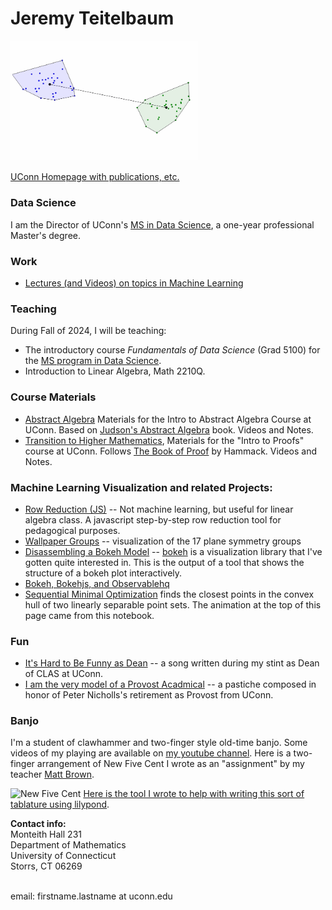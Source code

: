 # Jeremy Teitelbaum

<img src='./smo.gif' width='300'>

[UConn Homepage with publications, etc.](https://teitelbaum.math.uconn.edu)

### Data Science

I am the Director of UConn's [MS in Data Science](https://masters.datascience.uconn.edu), a one-year professional Master's degree.

### Work

- [Lectures (and Videos) on topics in Machine Learning](ML.html)

### Teaching

During Fall of 2024, I will be teaching:

- The introductory course _Fundamentals of Data Science_ (Grad 5100) for the [MS program in Data Science](https://masters.datascience.uconn.edu).
- Introduction to Linear Algebra, Math 2210Q.

### Course Materials

- [Abstract Algebra](https://jeremy9959.net/2021-Fall-3230-Math) Materials for the Intro to Abstract Algebra Course at UConn. Based on [Judson's Abstract Algebra](http://abstract.ups.edu/) book. Videos and Notes.
- [Transition to Higher Mathematics](https://jeremy9959.net/2020-Fall-2710W-Math), Materials for the "Intro to Proofs" course at UConn. Follows [The Book of Proof](https://www.people.vcu.edu/~rhammack/BookOfProof/) by Hammack. Videos and Notes.

### Machine Learning Visualization and related Projects:

- [Row Reduction (JS)](./rref.html) -- Not machine learning, but useful for linear algebra class. A javascript step-by-step row reduction tool for pedagogical purposes.
- [Wallpaper Groups](https://observablehq.com/@jeremy9959/the-plane-symmetry-groups/2) -- visualization of the 17 plane symmetry groups
- [Disassembling a Bokeh Model](./structure_graph.html) -- [bokeh](http://bokeh.pydata.org) is a visualization
  library that I've gotten quite interested in. This is the output of a tool that shows the structure of
  a bokeh plot interactively.
- [Bokeh, Bokehjs, and Observablehq](https://towardsdatascience.com/bokeh-bokehjs-and-observablehq-6ddf0c5ffe8a)
- [Sequential Minimal Optimization](https://observablehq.com/@jeremy9959/smo-algorithm) finds the closest
  points in the convex hull of two linearly separable point sets. The animation at the top of this page
  came from this notebook.

### Fun

- [It's Hard to Be Funny as Dean](ItsHardToBeFunnyAsDean.md) -- a song written during my stint as Dean of CLAS at UConn.
- [I am the very model of a Provost Acadmical](https://www.youtube.com/watch?v=xn_P-lxrju8) -- a pastiche composed in honor of Peter Nicholls's retirement as Provost from UConn.

### Banjo

I'm a student of clawhammer and two-finger style old-time banjo. Some videos of my playing are available on [my youtube channel](https://www.youtube.com/channel/UCA1BW10SyK-G2AJlajKY99w). Here is a two-finger arrangement of New Five Cent
I wrote as an "assignment" by my teacher [Matt Brown](https://twofingerbanjo.com).

![New Five Cent](http://jeremy9959.net/BanjoTab/NFC.png)
[Here is the tool I wrote to help with writing this sort of tablature using lilypond](https://jeremy9959.net/BanjoTab).

<!---
[![Jeremy's GitHub stats](https://github-readme-stats.vercel.app/api?username=jeremy9959)](https://github.com/anuraghazra/github-readme-stats)
--->

**Contact info:**<br>
Monteith Hall 231<br>
Department of Mathematics<br>
University of Connecticut<br>
Storrs, CT 06269<br>
<br>

email: firstname.lastname at uconn.edu<br>

